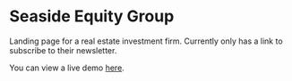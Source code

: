 # Seaside Equity Group
 
Landing page for a real estate investment firm. Currently only has a link to subscribe to their newsletter.

You can view a live demo [here](https://alyssavoccia.github.io/seaside-equity-group/).

